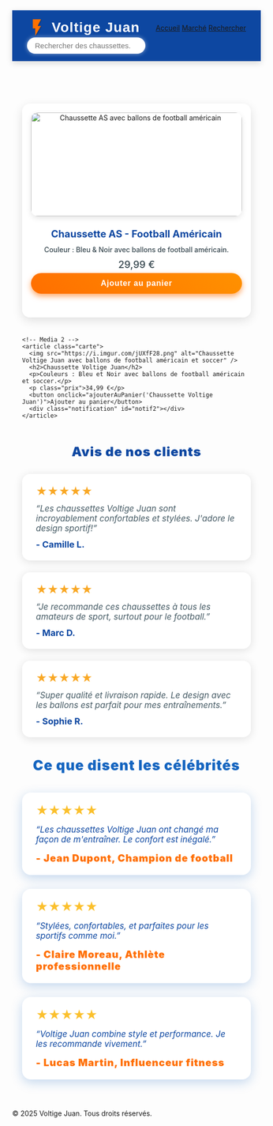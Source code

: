 
<!DOCTYPE html>
<html lang="fr">
<head>
<meta charset="UTF-8" />
<meta name="viewport" content="width=device-width, initial-scale=1" />
<title>Voltige Juan - Boutique de Chaussettes</title>
<style>
  @import url('https://fonts.googleapis.com/css2?family=Orbitron:wght@700&family=Roboto&display=swap');

  body {
    font-family: 'Roboto', Arial, sans-serif;
    margin: 0;
    background: linear-gradient(135deg, #4facfe 0%, #00f2fe 100%);
    color: #222;
    min-height: 100vh;
    display: flex;
    flex-direction: column;
  }
  header {
    background: #0d47a1;
    padding: 15px 30px;
    display: flex;
    align-items: center;
    justify-content: space-between;
    flex-wrap: wrap;
    box-shadow: 0 4px 12px rgba(0,0,0,0.15);
  }
  .logo {
    display: flex;
    align-items: center;
    color: white;
    font-family: 'Orbitron', sans-serif;
    font-size: 28px;
    font-weight: 900;
    letter-spacing: 1.2px;
    user-select: none;
  }
  .logo svg {
    width: 40px;
    height: 40px;
    margin-right: 10px;
    fill: #ff6f00;
    filter: drop-shadow(1px 1px 1px rgba(0,0,0,0.3));
    animation: pulse 3s infinite alternate;
  }
  @keyframes pulse {
    0% { fill: #ff6f00; }
    100% { fill: #ff9100; }
  }

  nav a {
    color: #ffe082;
    margin: 0 18px;
    text-decoration: none;
    font-weight: 600;
    font-size: 17px;
    position: relative;
    transition: color 0.3s ease;
  }
  nav a::after {
    content: '';
    position: absolute;
    width: 0%;
    height: 2px;
    bottom: -4px;
    left: 0;
    background: #ff6f00;
    transition: width 0.3s ease;
  }
  nav a:hover {
    color: #ffca28;
  }
  nav a:hover::after {
    width: 100%;
  }
  .search-box input {
    padding: 8px 16px;
    border-radius: 30px;
    border: none;
    width: 240px;
    font-size: 15px;
    outline: none;
    box-shadow: 0 0 8px rgba(255,255,255,0.5);
    transition: box-shadow 0.3s ease;
  }
  .search-box input:focus {
    box-shadow: 0 0 12px #ff6f00;
  }
  main {
    padding: 30px 20px 60px;
    max-width: 1100px;
    margin: auto;
    flex-grow: 1;
  }
  .produits {
    display: grid;
    grid-template-columns: repeat(auto-fill,minmax(280px,1fr));
    gap: 24px;
  }
  .carte {
    background-color: #ffffffdd;
    border-radius: 16px;
    box-shadow: 0 6px 20px rgba(0,0,0,0.12);
    padding: 18px;
    text-align: center;
    display: flex;
    flex-direction: column;
    transition: transform 0.3s ease, box-shadow 0.3s ease;
  }
  .carte:hover {
    transform: translateY(-6px);
    box-shadow: 0 12px 30px rgba(0,0,0,0.18);
  }
  .carte img {
    width: 100%;
    border-radius: 14px;
    object-fit: cover;
    height: 210px;
    margin-bottom: 14px;
    box-shadow: 0 4px 12px rgba(0,0,0,0.1);
  }
  .carte h2 {
    font-size: 20px;
    color: #0d47a1;
    margin: 10px 0 6px;
  }
  .carte p {
    margin: 5px 0;
    color: #37474f;
    flex-grow: 1;
    font-weight: 500;
  }
  .prix {
    font-size: 20px;
    color: #ff6f00;
    font-weight: 700;
    margin-bottom: 12px;
  }
  button {
    background: linear-gradient(45deg, #ff6f00, #ff9100);
    color: white;
    border: none;
    padding: 12px 20px;
    border-radius: 30px;
    cursor: pointer;
    font-size: 16px;
    font-weight: 700;
    letter-spacing: 0.05em;
    transition: background 0.35s ease, box-shadow 0.35s ease;
    box-shadow: 0 5px 12px rgba(255,111,0,0.6);
  }
  button:hover {
    background: linear-gradient(45deg, #ff9100, #ff6f00);
    box-shadow: 0 7px 18px rgba(255,145,0,0.8);
  }
  .notification {
    margin-top: 10px;
    font-size: 14px;
    color: #388e3c;
    min-height: 20px;
    font-weight: 600;
  }

  /* Sección opiniones */
  .avis-section {
    margin-top: 60px;
  }
  .avis-section h3 {
    text-align: center;
    color: #0d47a1;
    margin-bottom: 30px;
    font-size: 26px;
    font-weight: 900;
    letter-spacing: 1px;
  }
  .avis-list {
    max-width: 850px;
    margin: auto;
    display: flex;
    flex-direction: column;
    gap: 24px;
  }
  .avis {
    background: #fff;
    border-radius: 16px;
    padding: 22px 28px;
    box-shadow: 0 3px 18px rgba(0,0,0,0.12);
  }
  .avis p {
    font-style: italic;
    color: #455a64;
    margin: 12px 0;
    font-size: 17px;
  }
  .client {
    font-weight: 700;
    color: #0d47a1;
    font-size: 18px;
  }
  .etoiles {
    color: #f9a825;
    font-size: 22px;
  }

  /* Sección avis de célébrités */
  .celebrite-section {
    margin-top: 50px;
    background: #e3f2fd;
    padding: 32px 25px;
    border-radius: 18px;
    max-width: 950px;
    margin-left: auto;
    margin-right: auto;
    box-shadow: 0 6px 22px rgba(13,71,161,0.18);
  }
  .celebrite-section h3 {
    text-align: center;
    color: #1565c0;
    margin-bottom: 38px;
    font-size: 28px;
    font-weight: 900;
    letter-spacing: 1.2px;
  }
  .celebrite-list {
    display: flex;
    flex-direction: column;
    gap: 28px;
  }
  .celebrite {
    background: white;
    border-radius: 18px;
    padding: 22px 28px;
    box-shadow: 0 6px 22px rgba(21,101,192,0.25);
    transition: transform 0.3s ease;
  }
  .celebrite:hover {
    transform: scale(1.03);
    box-shadow: 0 10px 30px rgba(21,101,192,0.35);
  }
  .celebrite p {
    font-style: italic;
    color: #0d47a1;
    margin: 14px 0 16px;
    font-size: 17px;
  }
  .celebrite .client {
    font-weight: 900;
    color: #ff6f00;
    font-size: 20px;
    letter-spacing: 0.05em;
  }
  .celebrite .etoiles {
    color: #fbc02d;
    font-size: 24px;
  }

  footer {
    background: #0d47a1;
    color: #ffe082;
    text-align: center;
    padding: 18px 20px;
    font-weight: 700;
    letter-spacing: 0.05em;
    font-size: 15px;
    box-shadow: 0 -4px 12px rgba(0,0,0,0.15);
  }

  @media (max-width: 600px) {
    .produits {
      grid-template-columns: 1fr;
    }
    nav a {
      margin: 8px 10px;
      font-size: 15px;
    }
    .search-box input {
      width: 100%;
      margin-top: 10px;
    }
    header {
      justify-content: center;
      gap: 15px;
    }
    .logo {
      font-size: 24px;
    }
  }
</style>
</head>
<body>

<header>
  <div class="logo" aria-label="Logo Voltige Juan">
    <!-- Icono de rayo -->
    <svg viewBox="0 0 24 24" aria-hidden="true" focusable="false" fill="currentColor">
      <path d="M7 2v11h3v9l7-12h-4l4-8z"/>
    </svg>
    Voltige Juan
  </div>

  <nav aria-label="Navigation principale">
    <a href="#">Accueil</a>
    <a href="#">Marché</a>
    <a href="#">Rechercher</a>
  </nav>

  <div class="search-box">
    <input type="search" placeholder="Rechercher des chaussettes..." aria-label="Recherche" />
  </div>
</header>

<main>
  <section class="produits" aria-label="Liste des chaussettes disponibles">
    <!-- Media 1 -->
    <article class="carte">
      <img src="https://i.imgur.com/0KfbZlz.png" alt="Chaussette AS avec ballons de football américain" />
      <h2>Chaussette AS - Football Américain</h2>
      <p>Couleur : Bleu & Noir avec ballons de football américain.</p>
      <p class="prix">29,99 €</p>
      <button onclick="ajouterAuPanier('Chaussette AS - Football Américain')">Ajouter au panier</button>
      <div class="notification" id="notif1"></div>
    </article>

    <!-- Media 2 -->
    <article class="carte">
      <img src="https://i.imgur.com/jUXfF28.png" alt="Chaussette Voltige Juan avec ballons de football américain et soccer" />
      <h2>Chaussette Voltige Juan</h2>
      <p>Couleurs : Bleu et Noir avec ballons de football américain et soccer.</p>
      <p class="prix">34,99 €</p>
      <button onclick="ajouterAuPanier('Chaussette Voltige Juan')">Ajouter au panier</button>
      <div class="notification" id="notif2"></div>
    </article>
  </section>

  <section class="avis-section" aria-label="Avis clients">
    <h3>Avis de nos clients</h3>
    <div class="avis-list">
      <div class="avis">
        <div class="etoiles">★★★★★</div>
        <p>“Les chaussettes Voltige Juan sont incroyablement confortables et stylées. J'adore le design sportif!”</p>
        <div class="client">- Camille L.</div>
      </div>
      <div class="avis">
        <div class="etoiles">★★★★★</div>
        <p>“Je recommande ces chaussettes à tous les amateurs de sport, surtout pour le football.”</p>
        <div class="client">- Marc D.</div>
      </div>
      <div class="avis">
        <div class="etoiles">★★★★★</div>
        <p>“Super qualité et livraison rapide. Le design avec les ballons est parfait pour mes entraînements.”</p>
        <div class="client">- Sophie R.</div>
      </div>
    </div>
  </section>

  <section class="celebrite-section" aria-label="Avis des célébrités">
    <h3>Ce que disent les célébrités</h3>
    <div class="celebrite-list">
      <div class="celebrite">
        <div class="etoiles">★★★★★</div>
        <p>“Les chaussettes Voltige Juan ont changé ma façon de m'entraîner. Le confort est inégalé.”</p>
        <div class="client">- Jean Dupont, Champion de football</div>
      </div>
      <div class="celebrite">
        <div class="etoiles">★★★★★</div>
        <p>“Stylées, confortables, et parfaites pour les sportifs comme moi.”</p>
        <div class="client">- Claire Moreau, Athlète professionnelle</div>
      </div>
      <div class="celebrite">
        <div class="etoiles">★★★★★</div>
        <p>“Voltige Juan combine style et performance. Je les recommande vivement.”</p>
        <div class="client">- Lucas Martin, Influenceur fitness</div>
      </div>
    </div>
  </section>
</main>

<footer>
  &copy; 2025 Voltige Juan. Tous droits réservés.
</footer>

<script>
  function ajouterAuPanier(nomProduit) {
    alert(nomProduit + " a été ajouté au panier. Pas de paiement requis !");
  }
</script>

</body>
</html>
